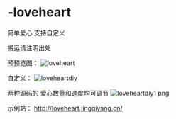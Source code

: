 # -loveheart
简单爱心 支持自定义 

搬运请注明出处

预预览图：
![loveheart](https://user-images.githubusercontent.com/72309990/201514699-c6f39367-3eb1-464b-9f81-70e696b72a9e.png)

自定义：
![loveheartdiy](https://user-images.githubusercontent.com/72309990/201514888-3a620d26-7e8b-4e36-ad1a-1d7b65094b83.png)

两种源码的 爱心数量和速度均可调节
![loveheartdiy1 png](https://user-images.githubusercontent.com/72309990/201514898-56262e77-6405-4f00-bf48-2aba505e8c2f.png)

示例站：
http://loveheart.jingqiyang.cn/
